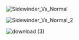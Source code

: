 
![Sidewinder_Vs_Normal](https://github.com/user-attachments/assets/6b872d2f-e970-43fb-86f6-9b40ce0494b8)

![Sidewinder_Vs_Normal_2](https://github.com/user-attachments/assets/29aaade5-4816-4a24-ad5d-20cde6bb78b2)

![download (3)](https://github.com/user-attachments/assets/4a0fa360-68c3-4b64-8357-e0a83aa60ee7)
